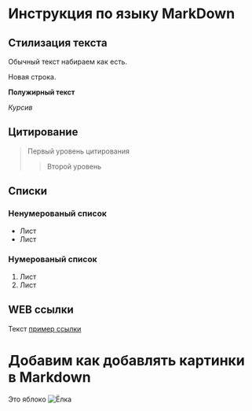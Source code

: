 # Инструкция по языку MarkDown

## Стилизация текста
Обычный текст набираем как есть.

Новая строка.

**Полужирный текст**

*Курсив*

## Цитирование
> Первый уровень цитирования
>> Второй уровень

## Списки
### Ненумерованый список
* Лист
* Лист

### Нумерованый список
1. Лист
2. Лист

## WEB ссылки
Текст [пример ссылки](http://example.com "Всплывающая подсказка")

# Добавим как добавлять картинки в Markdown
Это яблоко
![Ёлка](image.jpg)